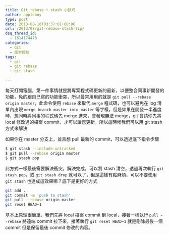 ```yaml
---
title: Git rebase + stash 小技巧
author: appleboy
type: post
date: 2013-08-18T03:37:01+00:00
url: /2013/08/git-rebase-stash-tip/
dsq_thread_id:
  - 1614174478
categories:
  - Git
  - 版本控制
tags:
  - git
  - git rebase
  - git stash

---
```


每天打開電腦，第一件事情就是將專案程式碼更新的最新，以便整合同事新開發的功能，免的跟自己寫的功能衝突，所以最常用用的就是 `git pull --rebase origin master`，此命令使用 `rebase` 來取代 `merge` 程式碼，也可以避免在 log 清單內出現 `merge branch master into master` 等字樣，但是如果在開發一半進度時，想同時將同事的程式碼先 merge 進來，會發現無法 merge，git 會請你先將 local 修改過的檔案 commit，才可以讓您更新，所以這時候我們可以用 git stash 方式來解決

如果你在 master 分支上，並且想 pull 最新的 commit，可以透過底下指令步驟

```bash
$ git stash --include-untracked
$ git pull --rebase origin master
$ git stash pop
```

<!--more-->

此方式一樣最後需要解決衝突，解決完成，可以將 stash 清空，透過再次執行 `git stash pop`，或 `git stash drop` 就可以了，但是這樣有點麻煩，可以不要使用 `git stash` 也達成這效果嘛？底下是更好的方式

```bash
git add .
git commit -m 'push to stash'
git pull --rebase origin master
git reset HEAD~1
```

基本上原理很簡單，我們先將 local 檔案 commit 到 local，接著一樣執行 `pull --rebase` 將遠端 commit 拉下來，接著執行 `git reset HEAD~1` 就是刪除最後一個 commit 但是保留最後 commit 修改的內容。
